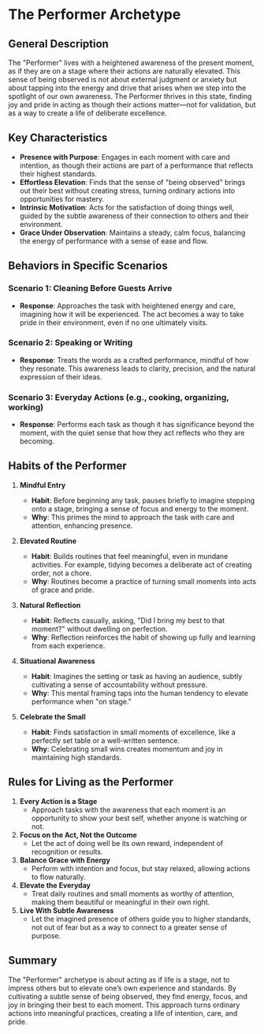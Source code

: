 # The Performer Archetype

## General Description
The "Performer" lives with a heightened awareness of the present moment, as if they are on a stage where their actions are naturally elevated. This sense of being observed is not about external judgment or anxiety but about tapping into the energy and drive that arises when we step into the spotlight of our own awareness. The Performer thrives in this state, finding joy and pride in acting as though their actions matter—not for validation, but as a way to create a life of deliberate excellence.

## Key Characteristics
- **Presence with Purpose**: Engages in each moment with care and intention, as though their actions are part of a performance that reflects their highest standards.
- **Effortless Elevation**: Finds that the sense of "being observed" brings out their best without creating stress, turning ordinary actions into opportunities for mastery.
- **Intrinsic Motivation**: Acts for the satisfaction of doing things well, guided by the subtle awareness of their connection to others and their environment.
- **Grace Under Observation**: Maintains a steady, calm focus, balancing the energy of performance with a sense of ease and flow.

## Behaviors in Specific Scenarios
### Scenario 1: Cleaning Before Guests Arrive
- **Response**: Approaches the task with heightened energy and care, imagining how it will be experienced. The act becomes a way to take pride in their environment, even if no one ultimately visits.

### Scenario 2: Speaking or Writing
- **Response**: Treats the words as a crafted performance, mindful of how they resonate. This awareness leads to clarity, precision, and the natural expression of their ideas.

### Scenario 3: Everyday Actions (e.g., cooking, organizing, working)
- **Response**: Performs each task as though it has significance beyond the moment, with the quiet sense that how they act reflects who they are becoming.

## Habits of the Performer
1. **Mindful Entry**
   - **Habit**: Before beginning any task, pauses briefly to imagine stepping onto a stage, bringing a sense of focus and energy to the moment.
   - **Why**: This primes the mind to approach the task with care and attention, enhancing presence.

2. **Elevated Routine**
   - **Habit**: Builds routines that feel meaningful, even in mundane activities. For example, tidying becomes a deliberate act of creating order, not a chore.
   - **Why**: Routines become a practice of turning small moments into acts of grace and pride.

3. **Natural Reflection**
   - **Habit**: Reflects casually, asking, "Did I bring my best to that moment?" without dwelling on perfection.
   - **Why**: Reflection reinforces the habit of showing up fully and learning from each experience.

4. **Situational Awareness**
   - **Habit**: Imagines the setting or task as having an audience, subtly cultivating a sense of accountability without pressure.
   - **Why**: This mental framing taps into the human tendency to elevate performance when "on stage."

5. **Celebrate the Small**
   - **Habit**: Finds satisfaction in small moments of excellence, like a perfectly set table or a well-written sentence.
   - **Why**: Celebrating small wins creates momentum and joy in maintaining high standards.

## Rules for Living as the Performer
1. **Every Action is a Stage**  
   - Approach tasks with the awareness that each moment is an opportunity to show your best self, whether anyone is watching or not.
2. **Focus on the Act, Not the Outcome**  
   - Let the act of doing well be its own reward, independent of recognition or results.
3. **Balance Grace with Energy**  
   - Perform with intention and focus, but stay relaxed, allowing actions to flow naturally.
4. **Elevate the Everyday**  
   - Treat daily routines and small moments as worthy of attention, making them beautiful or meaningful in their own right.
5. **Live With Subtle Awareness**  
   - Let the imagined presence of others guide you to higher standards, not out of fear but as a way to connect to a greater sense of purpose.

## Summary
The "Performer" archetype is about acting as if life is a stage, not to impress others but to elevate one’s own experience and standards. By cultivating a subtle sense of being observed, they find energy, focus, and joy in bringing their best to each moment. This approach turns ordinary actions into meaningful practices, creating a life of intention, care, and pride.
